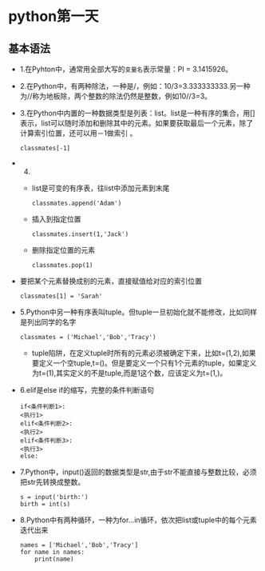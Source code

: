 # **python第一天**

## **基本语法**

* 1.在Pyhton中，通常用全部大写的`变量名`表示常量：PI = 3.1415926。
* 2.在Python中，有两种除法，一种是\/，例如：10\/3=3.333333333.另一种为\/\/称为地板除，两个整数的除法仍然是整数，例如10\/\/3=3。
* 3.在Python中内置的一种数据类型是列表：list。list是一种有序的集合，用\[\]表示，list可以随时添加和删除其中的元素。如果要获取最后一个元素，除了计算索引位置，还可以用－1做索引 。
  ```
  classmates[-1]

  ```

* 4.
  * list是可变的有序表，往list中添加元素到末尾
    ```
    classmates.append('Adam')

    ```

  * 插入到指定位置
    ```
    classmates.insert(1,'Jack')

    ```

  * 删除指定位置的元素
    ```
    classmates.pop(1)

    ```


* 要把某个元素替换成别的元素，直接赋值给对应的索引位置
  ```
  classmates[1] = 'Sarah'

  ```

* 5.Python中另一种有序表叫tuple。但tuple一旦初始化就不能修改，比如同样是列出同学的名字
  ```
  classmates = ('Michael','Bob','Tracy')

  ```

  * tuple陷阱，在定义tuple时所有的元素必须被确定下来，比如t=\(1,2\),如果要定义一个空tuple,t=\(\)。但是要定义一个只有1个元素的tuple，如果定义为t=\(1\),其实定义的不是tuple,而是1这个数，应该定义为t=\(1,\)。

* 6.elif是else if的缩写，完整的条件判断语句
  ```
  if<条件判断1>:
  <执行1>
  elif<条件判断2>:
  <执行2>
  elif<条件判断3>:
  <执行3>
  else:

  ```

* 7.Python中，input\(\)返回的数据类型是str,由于str不能直接与整数比较，必须把str先转换成整数。
  ```
  s = input('birth:')
  birth = int(s)

  ```

* 8.Python中有两种循环，一种为for...in循环，依次把list或tuple中的每个元素迭代出来
  ```
  names = ['Michael','Bob','Tracy']
  for name in names:
      print(name)
  ```


